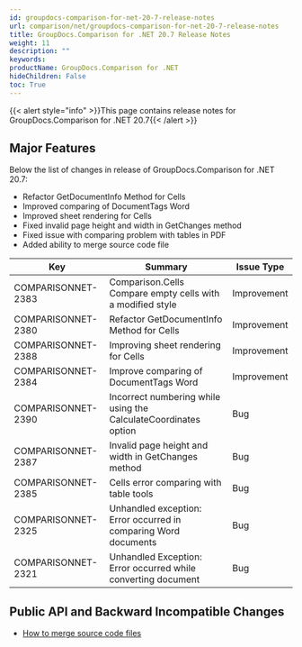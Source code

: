 ```yaml
---
id: groupdocs-comparison-for-net-20-7-release-notes
url: comparison/net/groupdocs-comparison-for-net-20-7-release-notes
title: GroupDocs.Comparison for .NET 20.7 Release Notes
weight: 11
description: ""
keywords:
productName: GroupDocs.Comparison for .NET
hideChildren: False
toc: True
---
```


{{< alert style="info" >}}This page contains release notes for GroupDocs.Comparison for .NET 20.7{{< /alert >}}

## Major Features

Below the list of changes in release of GroupDocs.Comparison for .NET 20.7:

- Refactor GetDocumentInfo Method for Cells
- Improved comparing of DocumentTags Word
- Improved sheet rendering for Cells
- Fixed invalid page height and width in GetChanges method
- Fixed issue with comparing problem with tables in PDF
- Added ability to merge source code file

| Key                | Summary                                                         | Issue Type  |
| ------------------ | --------------------------------------------------------------- | ----------- |
| COMPARISONNET-2383 | Comparison.Cells Compare empty cells with a modified style      | Improvement |
| COMPARISONNET-2380 | Refactor GetDocumentInfo Method for Cells                       | Improvement |
| COMPARISONNET-2388 | Improving sheet rendering for Cells                             | Improvement |
| COMPARISONNET-2384 | Improve comparing of DocumentTags Word                          | Improvement |
| COMPARISONNET-2390 | Incorrect numbering while using the CalculateCoordinates option | Bug         |
| COMPARISONNET-2387 | Invalid page height and width in GetChanges method              | Bug         |
| COMPARISONNET-2385 | Cells error comparing with table tools                          | Bug         |
| COMPARISONNET-2325 | Unhandled exception: Error occurred in comparing Word documents | Bug         |
| COMPARISONNET-2321 | Unhandled Exception: Error occurred while converting document   | Bug         |

## Public API and Backward Incompatible Changes

- [How to merge source code files](https://docs.groupdocs.com/comparison/net/how-to-merge-source-code-files/)

